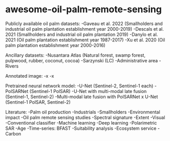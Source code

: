 # awesome-oil-palm-remote-sensing

Publicly available oil palm datasets:
-Gaveau et al. 2022 (Smallholders and industrial oil palm plantation establishment year 2000-2019)
-Descals et al. 2021 (Smallholders and industrial oil palm plantation 2019)
-Danylo et al. 2021 (Oil palm plantation establishment year 1987-2017)
-Xu et al. 2020 (Oil palm plantation establishment year 2000-2016)

Ancillary datasets:
-Nusantara Atlas (Natural forest, swamp forest, pulpwood, rubber, coconut, cocoa)
-Sarzynski (LC)
-Administrative area
-Rivers

Annotated image:
-x
-x

Pretrained neural network model:
-U-Net (Sentinel-2, Sentinel-1 each)
-PolSARNet (Sentinel-1 PolSAR)
-U-Net with multi-modal late fusion (Sentinel-1, Sentinel-2)
-Multi-modal late fusion with PolSARNet x U-Net (Sentinel-1 PolSAR, Sentinel-2)

Literature:
-Palm oil production
	-Industrials
	-Smallholders
	-Environmental impact
-Oil palm remote sensing studies
	-Spectral signature
-Extent
		-Visual
		-Conventional classifier
		-Machine learning
		-Deep learning
		-Polarimetric SAR
	-Age
-Time-series: BFAST
	-Suitability analysis
-Ecosystem service
	-Carbon

